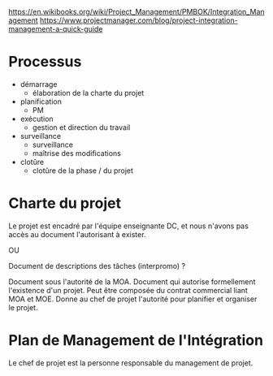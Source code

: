 https://en.wikibooks.org/wiki/Project_Management/PMBOK/Integration_Management
https://www.projectmanager.com/blog/project-integration-management-a-quick-guide

# Processus
- démarrage
  - élaboration de la charte du projet
- planification
  - PM
- exécution
  - gestion et direction du travail
- surveillance
  - surveillance
  - maîtrise des modifications
- clotûre
  - clotûre de la phase / du projet

# Charte du projet
Le projet est encadré par l'équipe enseignante DC, et nous n'avons pas accès au document l'autorisant à exister.

OU

Document de descriptions des tâches (interpromo) ?

Document sous l'autorité de la MOA.
Document qui autorise formellement l'existence d'un projet.
Peut être composée du contrat commercial liant MOA et MOE.
Donne au chef de projet l'autorité pour planifier et organiser le projet.

# Plan de Management de l'Intégration

Le chef de projet est la personne responsable du management de projet.

